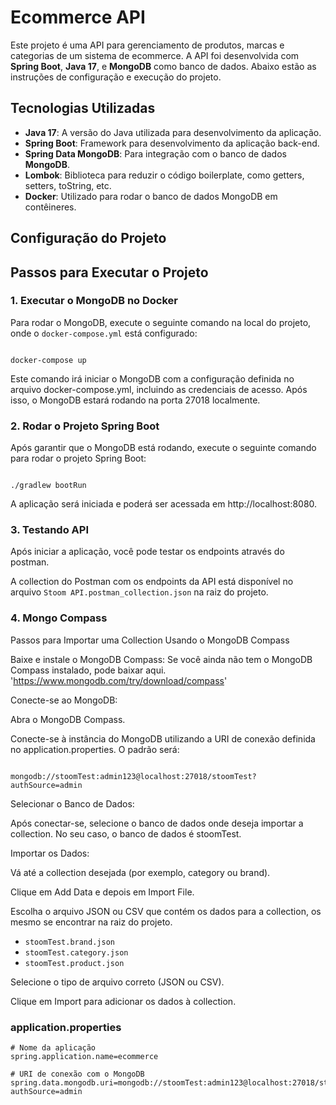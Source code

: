 # **Ecommerce API**

Este projeto é uma API para gerenciamento de produtos, marcas e categorias de um sistema de ecommerce. A API foi desenvolvida com **Spring Boot**, **Java 17**, e **MongoDB** como banco de dados. Abaixo estão as instruções de configuração e execução do projeto.

## **Tecnologias Utilizadas**

- **Java 17**: A versão do Java utilizada para desenvolvimento da aplicação.
- **Spring Boot**: Framework para desenvolvimento da aplicação back-end.
- **Spring Data MongoDB**: Para integração com o banco de dados **MongoDB**.
- **Lombok**: Biblioteca para reduzir o código boilerplate, como getters, setters, toString, etc.
- **Docker**: Utilizado para rodar o banco de dados MongoDB em contêineres.

## **Configuração do Projeto**

## **Passos para Executar o Projeto**

### 1. **Executar o MongoDB no Docker**

Para rodar o MongoDB, execute o seguinte comando na local do projeto, onde o `docker-compose.yml` está configurado:

````

docker-compose up

````

Este comando irá iniciar o MongoDB com a configuração definida no arquivo docker-compose.yml, incluindo as credenciais de acesso. Após isso, o MongoDB estará rodando na porta 27018 localmente.

### 2. **Rodar o Projeto Spring Boot**

Após garantir que o MongoDB está rodando, execute o seguinte comando para rodar o projeto Spring Boot:


````

./gradlew bootRun

````

A aplicação será iniciada e poderá ser acessada em http://localhost:8080.

### 3. **Testando API**


Após iniciar a aplicação, você pode testar os endpoints através do postman.

A collection do Postman com os endpoints da API está disponível no arquivo `Stoom API.postman_collection.json` na raiz do projeto.

### 4. **Mongo Compass**

Passos para Importar uma Collection Usando o MongoDB Compass

Baixe e instale o MongoDB Compass: Se você ainda não tem o MongoDB Compass instalado, pode baixar aqui. 'https://www.mongodb.com/try/download/compass'

Conecte-se ao MongoDB:

Abra o MongoDB Compass.

Conecte-se à instância do MongoDB utilizando a URI de conexão definida no application.properties. O padrão será:


````

mongodb://stoomTest:admin123@localhost:27018/stoomTest?authSource=admin

````

Selecionar o Banco de Dados:

Após conectar-se, selecione o banco de dados onde deseja importar a collection. No seu caso, o banco de dados é stoomTest.

Importar os Dados:

Vá até a collection desejada (por exemplo, category ou brand).

Clique em Add Data e depois em Import File.

Escolha o arquivo JSON ou CSV que contém os dados para a collection, os mesmo se encontrar na raiz do projeto.
- `stoomTest.brand.json`
- `stoomTest.category.json`
- `stoomTest.product.json`

Selecione o tipo de arquivo correto (JSON ou CSV).

Clique em Import para adicionar os dados à collection.

### **application.properties**
```properties
# Nome da aplicação
spring.application.name=ecommerce

# URI de conexão com o MongoDB
spring.data.mongodb.uri=mongodb://stoomTest:admin123@localhost:27018/stoomTest?authSource=admin
```
